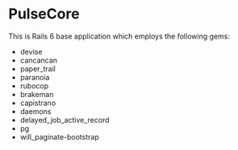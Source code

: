 # PulseCore

This is Rails 6 base application which employs the following gems:

* devise
* cancancan
* paper_trail
* paranoia
* rubocop
* brakeman
* capistrano
* daemons
* delayed_job_active_record
* pg
* will_paginate-bootstrap
